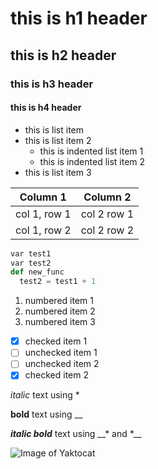 # this is h1 header
## this is h2 header
### this is h3 header
#### this is h4 header


- this is list item
- this is list item 2
  - this is indented list item 1
  - this is indented list item 2
- this is list item 3

Column 1|Column 2
-|-
col 1, row 1|col 2 row 1
col 1, row 2|col 2 row 2

```python
var test1
var test2
def new_func
  test2 = test1 + 1
```

1. numbered item 1
1. numbered item 2
1. numbered item 3

- [x] checked item 1
- [ ] unchecked item 1
- [ ] unchecked item 2
- [x] checked item 2

*italic* text using \*

__bold__ text using \_\_

__*italic bold*__ text using \_\_\* and \*\_\_

![Image of Yaktocat](https://octodex.github.com/images/yaktocat.png)
      
